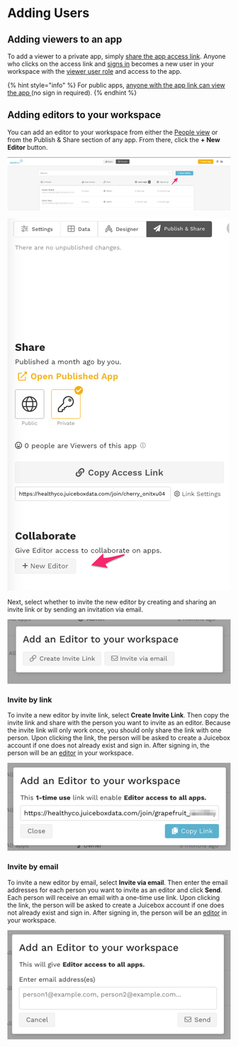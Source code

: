 # Adding Users

## Adding viewers to an app

To add a viewer to a private app, simply [share the app access link](../editing-apps/publish-and-share/sharing-and-access-controls.md#access-links).  Anyone who clicks on the access link and [signs in](../viewing-apps/signing-in.md) becomes a new user in your workspace with the [viewer user role](user-management-and-roles.md#viewer) and access to the app.  

{% hint style="info" %}
For public apps, [anyone with the app link can view the app ](../editing-apps/publish-and-share/sharing-and-access-controls.md#sharing-a-public-app)\(no sign in required\). 
{% endhint %}

## Adding editors to your workspace

You can add an editor to your workspace from either the [People view](user-management-and-roles.md#managing-users) or from the Publish & Share section of any app. From there, click the **+ New Editor** button.

![From the People view, click + New Editor to invite a new editor to your workspace](../.gitbook/assets/image%20%28140%29.png)

![From the Publish &amp; Share section, click + New Editor to invite a new editor to your workspace](../.gitbook/assets/image%20%28129%29.png)

Next, select whether to invite the new editor by creating and sharing an invite link or by sending an invitation via email.

![Select whether to invite by link or by email](../.gitbook/assets/image%20%28134%29.png)

### Invite by link

To invite a new editor by invite link, select **Create Invite Link**. Then copy the invite link and share with the person you want to invite as an editor. Because the invite link will only work once, you should only share the link with one person. Upon clicking the link, the person will be asked to create a Juicebox account if one does not already exist and sign in. After signing in, the person will be an [editor](user-management-and-roles.md#editor) in your workspace. 

![Copy and share invite link with one person](../.gitbook/assets/image%20%28128%29.png)

### Invite by email

To invite a new editor by email, select **Invite via email**. Then enter the email addresses for each person you want to invite as an editor and click **Send**. Each person will receive an email with a one-time use link. Upon clicking the link, the person will be asked to create a Juicebox account if one does not already exist and sign in. After signing in, the person will be an [editor](user-management-and-roles.md#editor) in your workspace.

![](../.gitbook/assets/image%20%28137%29.png)


